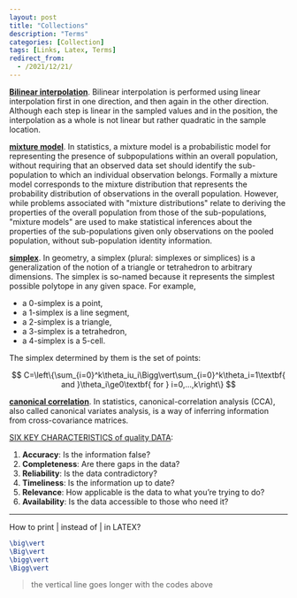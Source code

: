 ```yaml
---
layout: post
title: "Collections"
description: "Terms"
categories: [Collection]
tags: [Links, Latex, Terms]
redirect_from:
  - /2021/12/21/
---
```


<head>
    <script src="https://cdn.mathjax.org/mathjax/latest/MathJax.js?config=TeX-AMS-MML_HTMLorMML" type="text/javascript"></script>
    <script type="text/x-mathjax-config">
        MathJax.Hub.Config({
            tex2jax: {
            skipTags: ['script', 'noscript', 'style', 'textarea', 'pre'],
            inlineMath: [['$','$']]
            }
        });
    </script>
</head>

**[Bilinear interpolation](https://en.wikipedia.org/wiki/Bilinear_interpolation)**. Bilinear interpolation is performed using linear interpolation first in one direction, and then again in the other direction. Although each step is linear in the sampled values and in the position, the interpolation as a whole is not linear but rather quadratic in the sample location.

**[mixture model](https://en.wikipedia.org/wiki/Mixture_model)**. In statistics, a mixture model is a probabilistic model for representing the presence of subpopulations within an overall population, without requiring that an observed data set should identify the sub-population to which an individual observation belongs. Formally a mixture model corresponds to the mixture distribution that represents the probability distribution of observations in the overall population. However, while problems associated with "mixture distributions" relate to deriving the properties of the overall population from those of the sub-populations, "mixture models" are used to make statistical inferences about the properties of the sub-populations given only observations on the pooled population, without sub-population identity information.

**[simplex](https://en.wikipedia.org/wiki/Simplex)**. In geometry, a simplex (plural: simplexes or simplices) is a generalization of the notion of a triangle or tetrahedron to arbitrary dimensions. The simplex is so-named because it represents the simplest possible polytope in any given space. For example,

- a 0-simplex is a point,
- a 1-simplex is a line segment,
- a 2-simplex is a triangle,
- a 3-simplex is a tetrahedron,
- a 4-simplex is a 5-cell.

The simplex determined by them is the set of points:

$$
C=\left\{\sum_{i=0}^k\theta_iu_i\Bigg\vert\sum_{i=0}^k\theta_i=1\textbf{ and }\theta_i\ge0\textbf{ for } i=0,...,k\right\}
$$

**[canonical correlation](https://en.wikipedia.org/wiki/Canonical_correlation)**. In statistics, canonical-correlation analysis (CCA), also called canonical variates analysis, is a way of inferring information from cross-covariance matrices.

[SIX KEY CHARACTERISTICS of quality DATA](https://www.bdex.com/why-is-data-completeness-important/):

1. **Accuracy**: Is the information false?
2. **Completeness**: Are there gaps in the data?
3. **Reliability**: Is the data contradictory?
4. **Timeliness**: Is the information up to date?
5. **Relevance**: How applicable is the data to what you’re trying to do?
6. **Availability**: Is the data accessible to those who need it?

---

How to print $\Big\vert$ instead of $\vert$ in LATEX?

```latex
\big\vert
\Big\vert
\bigg\vert
\Bigg\vert
```

> the vertical line goes longer with the codes above
